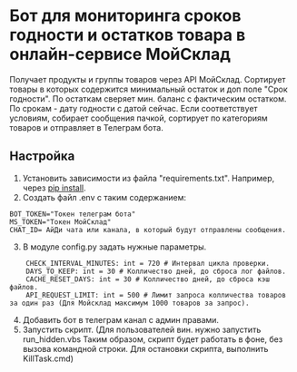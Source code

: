 # Бот для мониторинга сроков годности и остатков товара в онлайн-сервисе МойСклад
Получает продукты и группы товаров через API МойСклад. Сортирует товары в которых содержится минимальный остаток и доп поле "Срок годности".
По остаткам сверяет мин. баланс с фактическим остатком. По срокам - дату годности с датой сейчас.
Если соответствует условиям, собирает сообщения пачкой, сортирует по категориям товаров и отправляет в Телеграм бота.
## Настройка
1. Установить зависимости из файла "requirements.txt". Например, через [pip install](https://re-py-course.vercel.app/python/pip).
2. Создать файл .env с таким содержанием:
```
BOT_TOKEN="Токен телеграм бота"
MS_TOKEN="Токен МойСклад"
CHAT_ID= АйДи чата или канала, в который будут отправлены сообщения.
```
3. В модуле config.py задать нужные параметры.
```
    CHECK_INTERVAL_MINUTES: int = 720 # Интервал цикла проверки.
    DAYS_TO_KEEP: int = 30 # Колличество дней, до сброса лог файлов.
    CACHE_RESET_DAYS: int = 30 # Колличество дней, до сброса кэш файлов.
    API_REQUEST_LIMIT: int = 500 # Лимит запроса колличества товаров за один раз (Для Мойсклад максимум 1000 товаров за запрос).
```
4. Добавить бот в телеграм канал с админ правами.
5. Запустить скрипт. (Для пользователей вин. нужно запустить run_hidden.vbs 
Таким образом, скрипт будет работать в фоне, без вызова командной строки.
Для остановки скрипта, выполнить KillTask.cmd)